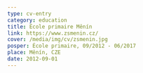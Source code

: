 ```yaml
---
type: cv-entry
category: education
title: École primaire Měnín
link: https://www.zsmenin.cz/
cover: /media/img/cv/zsmenin.jpg
posper: École primaire, 09/2012 - 06/2017
place: Měnín, CZE
date: 2012-09-01
---
```

